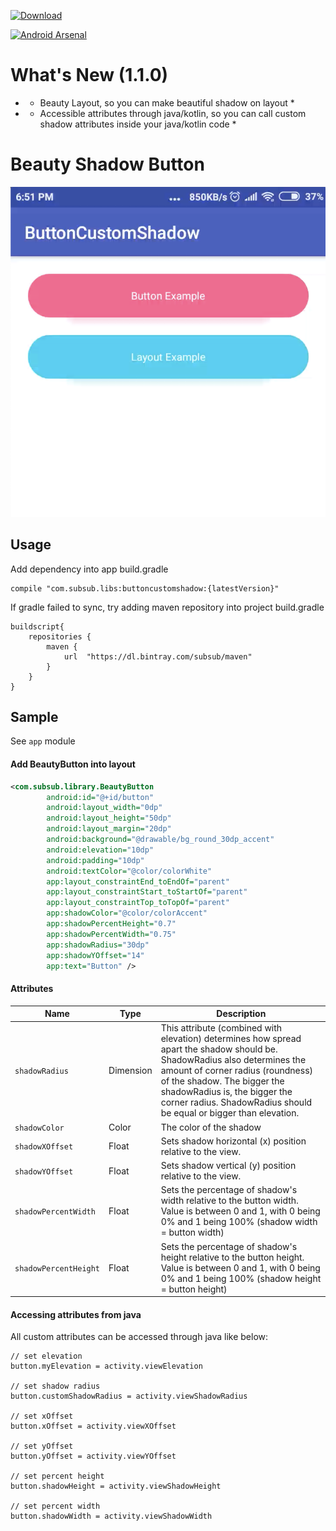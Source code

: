 [ ![Download](https://api.bintray.com/packages/subsub/maven/buttoncustomshadow/images/download.svg) ](https://bintray.com/subsub/maven/buttoncustomshadow/_latestVersion)

[![Android Arsenal](https://img.shields.io/badge/Android%20Arsenal-Beauty%20Color%20Shadow%20Button-brightgreen.svg?style=flat)](https://android-arsenal.com/details/1/7165)

# What's New (1.1.0)
* - Beauty Layout, so you can make beautiful shadow on layout *
* - Accessible attributes through java/kotlin, so you can call custom shadow attributes inside your java/kotlin code *






# Beauty Shadow Button


![](capture.png)

## Usage
Add dependency into app build.gradle
```
compile "com.subsub.libs:buttoncustomshadow:{latestVersion}"
```

If gradle failed to sync, try adding maven repository into project build.gradle
```
buildscript{
    repositories {
        maven {
            url  "https://dl.bintray.com/subsub/maven" 
        }
    }
}
```

## Sample
See `app` module

#### Add BeautyButton into layout
```xml
<com.subsub.library.BeautyButton
        android:id="@+id/button"
        android:layout_width="0dp"
        android:layout_height="50dp"
        android:layout_margin="20dp"
        android:background="@drawable/bg_round_30dp_accent"
        android:elevation="10dp"
        android:padding="10dp"
        android:textColor="@color/colorWhite"
        app:layout_constraintEnd_toEndOf="parent"
        app:layout_constraintStart_toStartOf="parent"
        app:layout_constraintTop_toTopOf="parent"
        app:shadowColor="@color/colorAccent"
        app:shadowPercentHeight="0.7"
        app:shadowPercentWidth="0.75"
        app:shadowRadius="30dp"
        app:shadowYOffset="14"
        app:text="Button" />
```


#### Attributes
Name | Type | Description
--- | --- | ---
`shadowRadius` | Dimension | This attribute (combined with elevation) determines how spread apart the shadow should be. ShadowRadius also determines the amount of corner radius (roundness) of the shadow. The bigger the shadowRadius is, the bigger the corner radius. ShadowRadius should be equal or bigger than elevation.
`shadowColor` | Color | The color of the shadow
`shadowXOffset` | Float | Sets shadow horizontal (x) position relative to the view.
`shadowYOffset` | Float | Sets shadow vertical (y) position relative to the view.
`shadowPercentWidth` | Float | Sets the percentage of shadow's width relative to the button width. Value is between 0 and 1, with 0 being 0% and 1 being 100% (shadow width = button width)
`shadowPercentHeight` | Float | Sets the percentage of shadow's height relative to the button height. Value is between 0 and 1, with 0 being 0% and 1 being 100% (shadow height = button height)

#### Accessing attributes from java
All custom attributes can be accessed through java like below:
```
// set elevation
button.myElevation = activity.viewElevation

// set shadow radius
button.customShadowRadius = activity.viewShadowRadius

// set xOffset
button.xOffset = activity.viewXOffset

// set yOffset
button.yOffset = activity.viewYOffset

// set percent height
button.shadowHeight = activity.viewShadowHeight

// set percent width
button.shadowWidth = activity.viewShadowWidth
```
